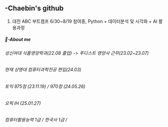 ## -Chaebin's github
1. 대전 ABC 부트캠프 6/30~8/19 참여중, Python + 데이터분석 및 시각화 + AI 활용과정
<!---
Chaeb24/Chaeb24 is a ✨ special ✨ repository because its `README.md` (this file) appears on your GitHub profile.
You can click the Preview link to take a look at your changes.
--->
##### 🧩-About me

###### 성신여대 식품영양학과(22.08 졸업) -> 푸디스트 영양사 근무(23.02~23.07)
###### 현재 상명대 컴퓨터과학전공 편입(24.03)
###### 토익 975점 (23.11.19) / 970점 (24.05.26)
###### 오픽 IH (25.01.27)
###### 컴퓨터활용능력 1급 / 한국사 1급 /
